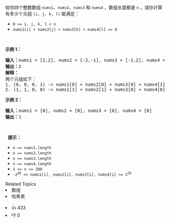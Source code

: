 <p>给你四个整数数组 <code>nums1</code>、<code>nums2</code>、<code>nums3</code> 和 <code>nums4</code> ，数组长度都是 <code>n</code> ，请你计算有多少个元组 <code>(i, j, k, l)</code> 能满足：</p>

<ul>
	<li><code>0 &lt;= i, j, k, l &lt; n</code></li>
	<li><code>nums1[i] + nums2[j] + nums3[k] + nums4[l] == 0</code></li>
</ul>

<p>&nbsp;</p>

<p><strong>示例 1：</strong></p>

<pre>
<strong>输入：</strong>nums1 = [1,2], nums2 = [-2,-1], nums3 = [-1,2], nums4 = [0,2]
<strong>输出：</strong>2
<strong>解释：</strong>
两个元组如下：
1. (0, 0, 0, 1) -&gt; nums1[0] + nums2[0] + nums3[0] + nums4[1] = 1 + (-2) + (-1) + 2 = 0
2. (1, 1, 0, 0) -&gt; nums1[1] + nums2[1] + nums3[0] + nums4[0] = 2 + (-1) + (-1) + 0 = 0
</pre>

<p><strong>示例 2：</strong></p>

<pre>
<strong>输入：</strong>nums1 = [0], nums2 = [0], nums3 = [0], nums4 = [0]
<strong>输出：</strong>1
</pre>

<p>&nbsp;</p>

<p>&nbsp; <strong>提示：</strong></p>

<ul>
	<li><code>n == nums1.length</code></li>
	<li><code>n == nums2.length</code></li>
	<li><code>n == nums3.length</code></li>
	<li><code>n == nums4.length</code></li>
	<li><code>1 &lt;= n &lt;= 200</code></li>
	<li><code>-2<sup>28</sup> &lt;= nums1[i], nums2[i], nums3[i], nums4[i] &lt;= 2<sup>28</sup></code></li>
</ul>
<div><div>Related Topics</div><div><li>数组</li><li>哈希表</li></div></div><br><div><li>👍 433</li><li>👎 0</li></div>